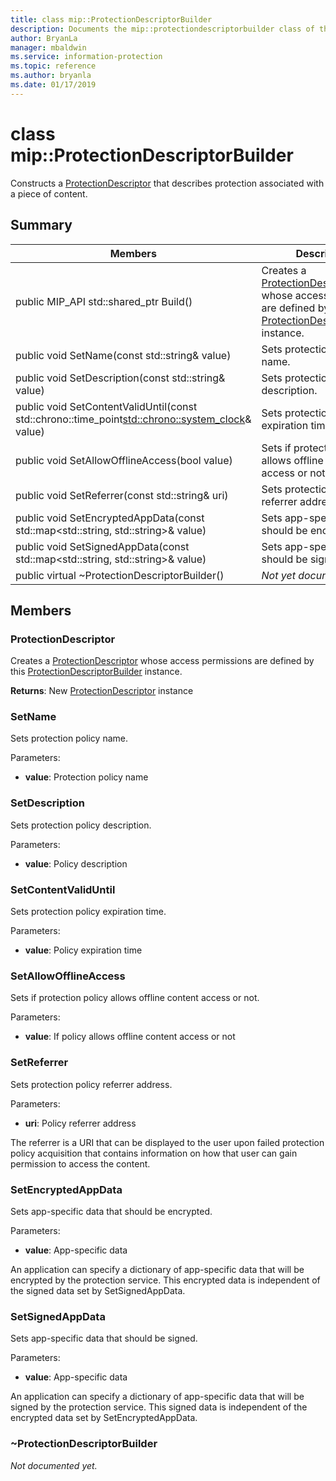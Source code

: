 ```yaml
---
title: class mip::ProtectionDescriptorBuilder 
description: Documents the mip::protectiondescriptorbuilder class of the Microsoft Information Protection (MIP) SDK.
author: BryanLa
manager: mbaldwin
ms.service: information-protection
ms.topic: reference
ms.author: bryanla
ms.date: 01/17/2019
---
```


# class mip::ProtectionDescriptorBuilder 
Constructs a [ProtectionDescriptor](class_mip_protectiondescriptor.md) that describes protection associated with a piece of content.
  
## Summary
 Members                        | Descriptions                                
--------------------------------|---------------------------------------------
public MIP_API std::shared_ptr<ProtectionDescriptor> Build()  |  Creates a [ProtectionDescriptor](class_mip_protectiondescriptor.md) whose access permissions are defined by this [ProtectionDescriptorBuilder](class_mip_protectiondescriptorbuilder.md) instance.
 public void SetName(const std::string& value)  |  Sets protection policy name.
 public void SetDescription(const std::string& value)  |  Sets protection policy description.
public void SetContentValidUntil(const std::chrono::time_point<std::chrono::system_clock>& value)  |  Sets protection policy expiration time.
 public void SetAllowOfflineAccess(bool value)  |  Sets if protection policy allows offline content access or not.
 public void SetReferrer(const std::string& uri)  |  Sets protection policy referrer address.
public void SetEncryptedAppData(const std::map<std::string, std::string>& value)  |  Sets app-specific data that should be encrypted.
public void SetSignedAppData(const std::map<std::string, std::string>& value)  |  Sets app-specific data that should be signed.
 public virtual ~ProtectionDescriptorBuilder()  | _Not yet documented._
  
## Members
  
### ProtectionDescriptor
Creates a [ProtectionDescriptor](class_mip_protectiondescriptor.md) whose access permissions are defined by this [ProtectionDescriptorBuilder](class_mip_protectiondescriptorbuilder.md) instance.

  
**Returns**: New [ProtectionDescriptor](class_mip_protectiondescriptor.md) instance
  
### SetName
Sets protection policy name.

Parameters:  
* **value**: Protection policy name


  
### SetDescription
Sets protection policy description.

Parameters:  
* **value**: Policy description


  
### SetContentValidUntil
Sets protection policy expiration time.

Parameters:  
* **value**: Policy expiration time


  
### SetAllowOfflineAccess
Sets if protection policy allows offline content access or not.

Parameters:  
* **value**: If policy allows offline content access or not


  
### SetReferrer
Sets protection policy referrer address.

Parameters:  
* **uri**: Policy referrer address


The referrer is a URI that can be displayed to the user upon failed protection policy acquisition that contains information on how that user can gain permission to access the content.
  
### SetEncryptedAppData
Sets app-specific data that should be encrypted.

Parameters:  
* **value**: App-specific data


An application can specify a dictionary of app-specific data that will be encrypted by the protection service. This encrypted data is independent of the signed data set by SetSignedAppData.
  
### SetSignedAppData
Sets app-specific data that should be signed.

Parameters:  
* **value**: App-specific data


An application can specify a dictionary of app-specific data that will be signed by the protection service. This signed data is independent of the encrypted data set by SetEncryptedAppData.
  
### ~ProtectionDescriptorBuilder
_Not documented yet._
